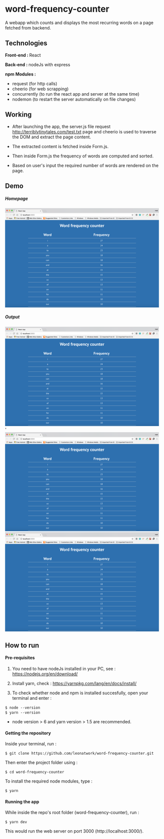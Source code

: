 # word-frequency-counter
A webapp which counts and displays the most recurring words on a page fetched from backend.

## Technologies
<b>Front-end : </b>React

<b>Back-end : </b>nodeJs with express

<b>npm Modules : </b>
- request (for http calls)
- cheerio (for web scrapping)
- concurrently (to run the react app and server at the same time)
- nodemon (to restart the server automatically on file changes)

## Working
- After launching the app, the server.js file request <http://terriblytinytales.com/test.txt> page and cheerio is used to traverse the DOM and extract the page content.

- The extracted content is fetched inside Form.js.

- Then inside Form.js the frequency of words are computed and sorted.

- Based on user's input the required number of words are rendered on the page.

## Demo
##### Homepage
![alt text](https://github.com/leonatwork/word-frequency-counter/blob/master/images/table.png "HomePage")
##### Output
![alt text](https://github.com/leonatwork/word-frequency-counter/blob/master/images/table.png "HomePage")'
![alt text](https://github.com/leonatwork/word-frequency-counter/blob/master/images/table.png "HomePage")
![alt text](https://github.com/leonatwork/word-frequency-counter/blob/master/images/table.png "HomePage")

## How to run
#### Pre-requisites
1. You need to have nodeJs installed in your PC, see : <https://nodejs.org/en/download/>
2. Install yarn, check : <https://yarnpkg.com/lang/en/docs/install/>

3. To check whether node and npm is installed succesfully, open your terminal and enter :
```
$ node --version
$ yarn --version
```
- node version > 6 and yarn version > 1.5 are recommended.

#### Getting the repository
Inside your terminal, run :
```
$ git clone https://github.com/leonatwork/word-frequency-counter.git
```

Then enter the project folder using :
```
$ cd word-frequency-counter
```
To install the required node modules, type :
```
$ yarn
```
#### Running the app
While inside the repo's root folder (word-frequency-counter), run :
```
$ yarn dev
```
This would run the web server on port 3000 (http://localhost:3000/).
